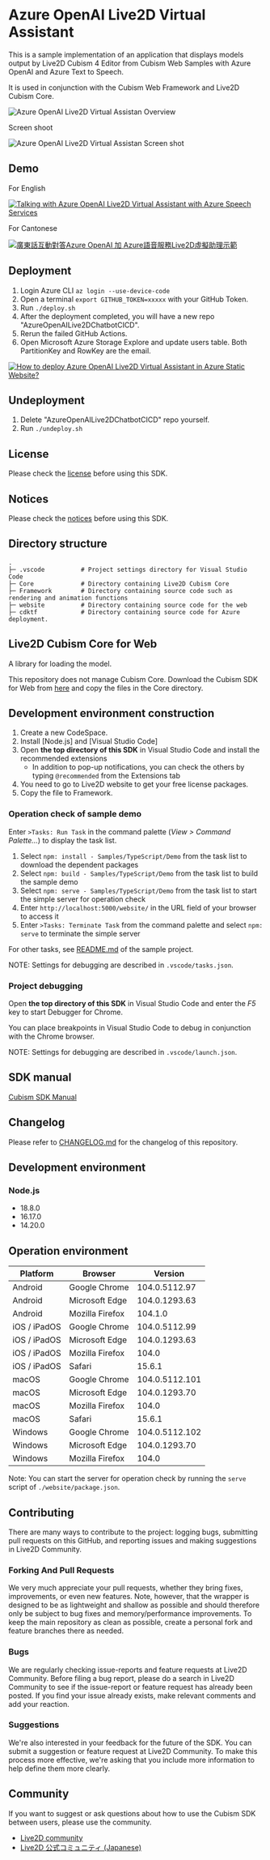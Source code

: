 
# Azure OpenAI Live2D Virtual Assistant

This is a sample implementation of an application that displays models output by Live2D Cubism 4 Editor from Cubism Web Samples with Azure OpenAI and Azure Text to Speech.

It is used in conjunction with the Cubism Web Framework and Live2D Cubism Core.

![Azure OpenAI Live2D Virtual Assistan Overview](Images/Live2DAzureOpenAIChatbot.png "Overview")


Screen shoot

![Azure OpenAI Live2D Virtual Assistan Screen shot](Images/Live2DAzureOpenAIChatbot.JPG "Screen shoot")


## Demo
For English

[![Talking with Azure OpenAI Live2D Virtual Assistant with Azure Speech Services](https://img.youtube.com/vi/z-Fl_kzrDpA/0.jpg)](https://youtu.be/z-Fl_kzrDpA)

For Cantonese

[![廣東話互動對答Azure OpenAI 加 Azure語音服務Live2D虛擬助理示範](https://img.youtube.com/vi/0291zqM4da0/0.jpg)](https://youtu.be/0291zqM4da0)


## Deployment
1. Login Azure CLI ```az login --use-device-code```
2. Open a terminal ```export GITHUB_TOKEN=xxxxx``` with your GitHub Token.
3. Run ```./deploy.sh```
4. After the deployment completed, you will have a new repo "AzureOpenAILive2DChatbotCICD".
5. Rerun the failed GitHub Actions.
6. Open Microsoft Azure Storage Explore and update users table. Both PartitionKey and RowKey are the email.

[![How to deploy Azure OpenAI Live2D Virtual Assistant in Azure Static Website?](https://img.youtube.com/vi/NNtsusafTCQ/0.jpg)](https://youtu.be/NNtsusafTCQ)

## Undeployment
1. Delete "AzureOpenAILive2DChatbotCICD" repo yourself.
2. Run ```./undeploy.sh```


## License

Please check the [license](LICENSE.md) before using this SDK.


## Notices

Please check the [notices](NOTICE.md) before using this SDK.


## Directory structure

```
.
├─ .vscode          # Project settings directory for Visual Studio Code
├─ Core             # Directory containing Live2D Cubism Core
├─ Framework        # Directory containing source code such as rendering and animation functions
├─ website          # Directory containing source code for the web
├─ cdktf            # Directory containing source code for Azure deployment.

```


## Live2D Cubism Core for Web

A library for loading the model.

This repository does not manage Cubism Core.
Download the Cubism SDK for Web from [here](https://www.live2d.com/download/cubism-sdk/download-web/) and copy the files in the Core directory.


## Development environment construction

1. Create a new CodeSpace.  
2. Install [Node.js] and [Visual Studio Code]
3. Open **the top directory of this SDK** in Visual Studio Code and install the recommended extensions
    * In addition to pop-up notifications, you can check the others by typing `@recommended` from the Extensions tab
4. You need to go to Live2D website to get your free license packages. 
5. Copy the file to Framework.    

### Operation check of sample demo

Enter `>Tasks: Run Task` in the command palette (*View > Command Palette...*) to display the task list.

1. Select `npm: install - Samples/TypeScript/Demo` from the task list to download the dependent packages
1. Select `npm: build - Samples/TypeScript/Demo` from the task list to build the sample demo
1. Select `npm: serve - Samples/TypeScript/Demo` from the task list to start the simple server for operation check
1. Enter `http://localhost:5000/website/` in the URL field of your browser to access it
1. Enter `>Tasks: Terminate Task` from the command palette and select `npm: serve` to terminate the simple server

For other tasks, see [README.md](Samples/TypeScript/README.md) of the sample project.

NOTE: Settings for debugging are described in `.vscode/tasks.json`.



### Project debugging

Open **the top directory of this SDK** in Visual Studio Code and enter the *F5* key to start Debugger for Chrome.

You can place breakpoints in Visual Studio Code to debug in conjunction with the Chrome browser.

NOTE: Settings for debugging are described in `.vscode/launch.json`.


## SDK manual

[Cubism SDK Manual](https://docs.live2d.com/cubism-sdk-manual/top/)


## Changelog

Please refer to [CHANGELOG.md](CHANGELOG.md) for the changelog of this repository.


## Development environment

### Node.js

* 18.8.0
* 16.17.0
* 14.20.0


## Operation environment

| Platform | Browser | Version |
| --- | --- | --- |
| Android | Google Chrome | 104.0.5112.97 |
| Android | Microsoft Edge | 104.0.1293.63 |
| Android | Mozilla Firefox | 104.1.0 |
| iOS / iPadOS | Google Chrome | 104.0.5112.99 |
| iOS / iPadOS | Microsoft Edge | 104.0.1293.63 |
| iOS / iPadOS | Mozilla Firefox | 104.0 |
| iOS / iPadOS | Safari | 15.6.1 |
| macOS | Google Chrome | 104.0.5112.101 |
| macOS | Microsoft Edge | 104.0.1293.70 |
| macOS | Mozilla Firefox | 104.0 |
| macOS | Safari | 15.6.1 |
| Windows | Google Chrome | 104.0.5112.102 |
| Windows | Microsoft Edge | 104.0.1293.70 |
| Windows | Mozilla Firefox | 104.0 |

Note: You can start the server for operation check by running the `serve` script of `./website/package.json`.


## Contributing

There are many ways to contribute to the project: logging bugs, submitting pull requests on this GitHub, and reporting issues and making suggestions in Live2D Community.

### Forking And Pull Requests

We very much appreciate your pull requests, whether they bring fixes, improvements, or even new features. Note, however, that the wrapper is designed to be as lightweight and shallow as possible and should therefore only be subject to bug fixes and memory/performance improvements. To keep the main repository as clean as possible, create a personal fork and feature branches there as needed.

### Bugs

We are regularly checking issue-reports and feature requests at Live2D Community. Before filing a bug report, please do a search in Live2D Community to see if the issue-report or feature request has already been posted. If you find your issue already exists, make relevant comments and add your reaction.

### Suggestions

We're also interested in your feedback for the future of the SDK. You can submit a suggestion or feature request at Live2D Community. To make this process more effective, we're asking that you include more information to help define them more clearly.


## Community

If you want to suggest or ask questions about how to use the Cubism SDK between users, please use the community.

- [Live2D community](https://community.live2d.com/)
- [Live2D 公式コミュニティ (Japanese)](https://creatorsforum.live2d.com/)
